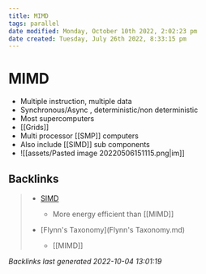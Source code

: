 ```yaml
---
title: MIMD
tags: parallel 
date modified: Monday, October 10th 2022, 2:02:23 pm
date created: Tuesday, July 26th 2022, 8:33:15 pm
---
```


# MIMD
- Multiple instruction, multiple data
- Synchronous/Async , deterministic/non deterministic
- Most supercomputers
- [[Grids]]
- Multi processor [[SMP]] computers
- Also include [[SIMD]] sub components
- ![[assets/Pasted image 20220506151115.png|im]]

## Backlinks
> - [SIMD](SIMD.md)
>   - More energy efficient than [[MIMD]]
>
> - [Flynn's Taxonomy](Flynn's Taxonomy.md)
>   - [[MIMD]]

_Backlinks last generated 2022-10-04 13:01:19_
